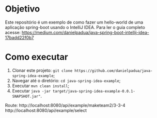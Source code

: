# Objetivo
Este repositório é um exemplo de como fazer um hello-world de uma aplicação spring-boot usando o IntelliJ IDEA.
Para ler o guia completo acesse: https://medium.com/danielpadua/java-spring-boot-intellij-idea-17badd22f0b7

# Como executar
1. Clonar este projeto: `git clone https://github.com/danielpadua/java-spring-idea-example`;
2. Navegar até o diretório: `cd java-spring-idea-example`;
3. Executar `mvn clean install`;
4. Executar `java -jar target/java-spring-idea-example-0.0.1-SNAPSHOT.jar"`.


Route:
http://localhost:8080/api/example/maketeam2/3-3-4
http://localhost:8080/api/example/select